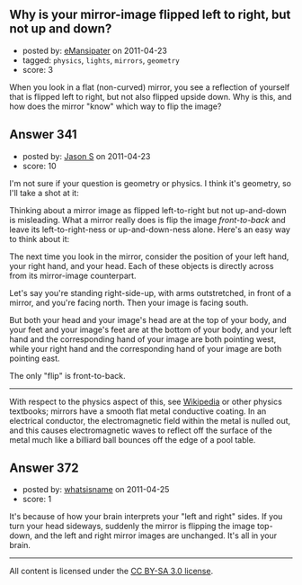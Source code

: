 ## Why is your mirror-image flipped left to right, but not up and down?

- posted by: [eMansipater](https://stackexchange.com/users/-1/56-emansipater) on 2011-04-23
- tagged: `physics`, `lights`, `mirrors`, `geometry`
- score: 3

When you look in a flat (non-curved) mirror, you see a reflection of yourself that is flipped left to right, but not also flipped upside down.  Why is this, and how does the mirror "know" which way to flip the image?


## Answer 341

- posted by: [Jason S](https://stackexchange.com/users/-1/77-jason-s) on 2011-04-23
- score: 10

<p>I'm not sure if your question is geometry or physics. I think it's geometry, so I'll take a shot at it:</p>

<p>Thinking about a mirror image as flipped left-to-right but not up-and-down is misleading. What a mirror really does is flip the image <em>front-to-back</em> and leave its left-to-right-ness or up-and-down-ness alone. Here's an easy way to think about it:</p>

<p>The next time you look in the mirror, consider the position of your left hand, your right hand, and your head. Each of these objects is directly across from its mirror-image counterpart. </p>

<p>Let's say you're standing right-side-up, with arms outstretched, in front of a mirror, and you're facing north. Then your image is facing south. </p>

<p>But both your head and your image's head are at the top of your body, and your feet and your image's feet are at the bottom of your body, and your left hand and the corresponding hand of your image are both pointing west, while your right hand and the corresponding hand of your image are both pointing east.</p>

<p>The only "flip" is front-to-back.</p>

<hr>

<p>With respect to the physics aspect of this, see <a href="http://en.wikipedia.org/wiki/Reflection_%28physics%29" rel="nofollow">Wikipedia</a> or other physics textbooks; mirrors have a smooth flat metal conductive coating. In an electrical conductor, the electromagnetic field within the metal is nulled out, and this causes electromagnetic waves to reflect off the surface of the metal much like a billiard ball bounces off the edge of a pool table. </p>



## Answer 372

- posted by: [whatsisname](https://stackexchange.com/users/-1/137-whatsisname) on 2011-04-25
- score: 1

It's because of how your brain interprets your "left and right" sides. If you turn your head sideways, suddenly the mirror is flipping the image top-down, and the left and right mirror images are unchanged. It's all in your brain.



---

All content is licensed under the [CC BY-SA 3.0 license](https://creativecommons.org/licenses/by-sa/3.0/).
